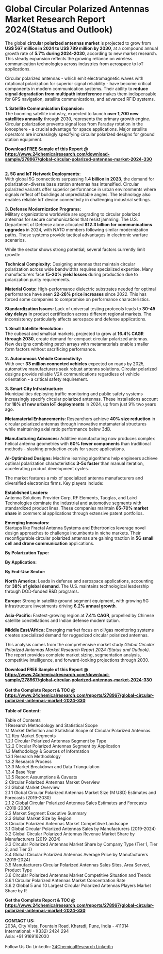 <h1>Global Circular Polarized Antennas Market Research Report 2024(Status and Outlook)</h1><p>The global <strong>circular polarized antennas market</strong> is projected to grow from <strong>US$ 567 million in 2024 to US$ 789 million by 2030</strong>, at a compound annual growth rate of <strong>5.7% during 2024-2030</strong>, according to new market research. This steady expansion reflects the growing reliance on wireless communication technologies across industries from aerospace to IoT applications.</p><p>Circular polarized antennas - which emit electromagnetic waves with rotational polarization for superior signal reliability - have become critical components in modern communication systems. Their ability to <strong>reduce signal degradation from multipath interference</strong> makes them indispensable for GPS navigation, satellite communications, and advanced RFID systems.</p><p><strong>1. Satellite Communication Expansion:</strong><br>
The booming satellite industry, expected to launch <strong>over 1,700 new satellites annually</strong> through 2030, represents the primary growth engine. Circular polarization prevents signal loss from Faraday rotation in the ionosphere - a crucial advantage for space applications. Major satellite operators are increasingly specifying circular polarized designs for ground station equipment.</p><div><b>Download FREE Sample of this Report @ 
            <a href="https://www.24chemicalresearch.com/download-sample/278967/global-circular-polarized-antennas-market-2024-330">
            https://www.24chemicalresearch.com/download-sample/278967/global-circular-polarized-antennas-market-2024-330</a></b></div><br><p><strong>2. 5G and IoT Network Deployments:</strong><br>
With global 5G connections surpassing <strong>1.4 billion in 2023</strong>, the demand for polarization-diverse base station antennas has intensified. Circular polarized variants offer superior performance in urban environments where signals reflect off buildings at unpredictable angles. The technology also enables reliable IoT device connectivity in challenging industrial settings.</p><p><strong>3. Defense Modernization Programs:</strong><br>
Military organizations worldwide are upgrading to circular polarized antennas for secure communications that resist jamming. The U.S. Department of Defense alone allocated <strong>$12.3 billion for communications upgrades</strong> in 2024, with NATO members following similar modernization paths. These systems provide tactical advantages in electronic warfare scenarios.</p><p>While the sector shows strong potential, several factors currently limit growth:</p><p><strong>Technical Complexity:</strong> Designing antennas that maintain circular polarization across wide bandwidths requires specialized expertise. Many manufacturers face <strong>15-20% yield losses</strong> during production due to polarization purity requirements.</p><p><strong>Material Costs:</strong> High-performance dielectric substrates needed for optimal performance have seen <strong>22-28% price increases</strong> since 2022. This has forced some companies to compromise on performance characteristics.</p><p><strong>Standardization Issues:</strong> Lack of universal testing protocols leads to <strong>30-45 day delays</strong> in product certification across different regional markets. The inconsistency particularly affects aerospace and defense applications.</p><p><strong>1. Small Satellite Revolution:</strong><br>
The cubesat and smallsat markets, projected to grow at <strong>16.4% CAGR through 2030</strong>, create demand for compact circular polarized antennas. New designs combining patch arrays with metamaterials enable smaller form factors without sacrificing performance.</p><p><strong>2. Autonomous Vehicle Connectivity:</strong><br>
With over <strong>33 million connected vehicles</strong> expected on roads by 2025, automotive manufacturers seek robust antenna solutions. Circular polarized designs provide reliable V2X communications regardless of vehicle orientation - a critical safety requirement.</p><p><strong>3. Smart City Infrastructure:</strong><br>
Municipalities deploying traffic monitoring and public safety systems increasingly specify circular polarized antennas. These installations account for <strong>18% of new urban IoT deployments</strong> in 2024, up from just 9% two years ago.</p><p><strong>Metamaterial Enhancements:</strong> Researchers achieve <strong>40% size reduction</strong> in circular polarized antennas through innovative metamaterial structures while maintaining axial ratio performance below 3dB.</p><p><strong>Manufacturing Advances:</strong> Additive manufacturing now produces complex helical antenna geometries with <strong>60% fewer components</strong> than traditional methods - slashing production costs for space applications.</p><p><strong>AI-Optimized Designs:</strong> Machine learning algorithms help engineers achieve optimal polarization characteristics <strong>3-5x faster</strong> than manual iteration, accelerating product development cycles.</p><p>The market features a mix of specialized antenna manufacturers and diversified electronics firms. Key players include:</p><p><strong>Established Leaders:</strong> <br>
Antenna Solutions Provider Corp, RF Elements, Taoglas, and Laird Technologies dominate the industrial and automotive segments with standardized product lines. These companies maintain <strong>65-70% market share</strong> in commercial applications through extensive patent portfolios.</p><p><strong>Emerging Innovators:</strong><br>
Startups like Fractal Antenna Systems and Ethertronics leverage novel design approaches to challenge incumbents in niche markets. Their reconfigurable circular polarized antennas are gaining traction in <strong>5G small cell and drone communication</strong> applications.</p><p><strong>By Polarization Type:</strong></p><p><strong>By Application:</strong></p><p><strong>By End-Use Sector:</strong></p><p><strong>North America:</strong> Leads in defense and aerospace applications, accounting for <strong>38% of global demand</strong>. The U.S. maintains technological leadership through DOD-funded R&amp;D programs.</p><p><strong>Europe:</strong> Strong in satellite ground segment equipment, with growing 5G infrastructure investments driving <strong>6.2% annual growth</strong>.</p><p><strong>Asia-Pacific:</strong> Fastest-growing region at <strong>7.4% CAGR</strong>, propelled by Chinese satellite constellations and Indian defense modernization.</p><p><strong>Middle East/Africa:</strong> Emerging market focus on oil/gas monitoring systems creates specialized demand for ruggedized circular polarized antennas.</p><p>This analysis comes from the comprehensive market study <em>Global Circular Polarized Antennas Market Research Report 2024 (Status and Outlook)</em>. The report provides complete market sizing, segmentation analysis, competitive intelligence, and forward-looking projections through 2030.</p><div><b>Download FREE Sample of this Report @ 
            <a href="https://www.24chemicalresearch.com/download-sample/278967/global-circular-polarized-antennas-market-2024-330">
            https://www.24chemicalresearch.com/download-sample/278967/global-circular-polarized-antennas-market-2024-330</a></b></div><br><div><b>Get the Complete Report & TOC @ 
            <a href="https://www.24chemicalresearch.com/reports/278967/global-circular-polarized-antennas-market-2024-330">
            https://www.24chemicalresearch.com/reports/278967/global-circular-polarized-antennas-market-2024-330</a></b></div><br>
            <b>Table of Content:</b><p>Table of Contents<br />
 1 Research Methodology and Statistical Scope<br />
 1.1 Market Definition and Statistical Scope of Circular Polarized Antennas<br />
 1.2 Key Market Segments<br />
 1.2.1 Circular Polarized Antennas Segment by Type<br />
 1.2.2 Circular Polarized Antennas Segment by Application<br />
 1.3 Methodology & Sources of Information<br />
 1.3.1 Research Methodology<br />
 1.3.2 Research Process<br />
 1.3.3 Market Breakdown and Data Triangulation<br />
 1.3.4 Base Year<br />
 1.3.5 Report Assumptions & Caveats<br />
 2 Circular Polarized Antennas Market Overview<br />
 2.1 Global Market Overview<br />
 2.1.1 Global Circular Polarized Antennas Market Size (M USD) Estimates and Forecasts (2019-2030)<br />
 2.1.2 Global Circular Polarized Antennas Sales Estimates and Forecasts (2019-2030)<br />
 2.2 Market Segment Executive Summary<br />
 2.3 Global Market Size by Region<br />
 3 Circular Polarized Antennas Market Competitive Landscape<br />
 3.1 Global Circular Polarized Antennas Sales by Manufacturers (2019-2024)<br />
 3.2 Global Circular Polarized Antennas Revenue Market Share by Manufacturers (2019-2024)<br />
 3.3 Circular Polarized Antennas Market Share by Company Type (Tier 1, Tier 2, and Tier 3)<br />
 3.4 Global Circular Polarized Antennas Average Price by Manufacturers (2019-2024)<br />
 3.5 Manufacturers Circular Polarized Antennas Sales Sites, Area Served, Product Type<br />
 3.6 Circular Polarized Antennas Market Competitive Situation and Trends<br />
 3.6.1 Circular Polarized Antennas Market Concentration Rate<br />
 3.6.2 Global 5 and 10 Largest Circular Polarized Antennas Players Market Share by R</p><div><b>Get the Complete Report & TOC @ 
            <a href="https://www.24chemicalresearch.com/reports/278967/global-circular-polarized-antennas-market-2024-330">
            https://www.24chemicalresearch.com/reports/278967/global-circular-polarized-antennas-market-2024-330</a></b></div><br><b>CONTACT US:</b><br>
            203A, City Vista, Fountain Road, Kharadi, Pune, India - 411014<br>
            International: +1(332) 2424 294<br>
            Asia: +91 9169162030 <br><br>
            Follow Us On LinkedIn: <a href="https://www.linkedin.com/company/24chemicalresearch/">24ChemicalResearch LinkedIn</a>